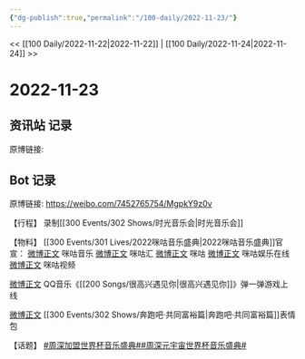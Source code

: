 ```yaml
---
{"dg-publish":true,"permalink":"/100-daily/2022-11-23/"}
---
```



<< [[100 Daily/2022-11-22\|2022-11-22]] | [[100 Daily/2022-11-24\|2022-11-24]] >>

# 2022-11-23

## 资讯站 记录

原博链接:

## Bot 记录

原博链接: https://weibo.com/7452765754/MgpkY9z0v

【行程】
录制[[300 Events/302 Shows/时光音乐会\|时光音乐会]]

【物料】
[[300 Events/301 Lives/2022咪咕音乐盛典\|2022咪咕音乐盛典]]官宣：
[微博正文](https://m.weibo.cn/1867028705/4838914613061127) 咪咕音乐
[微博正文](https://m.weibo.cn/5190275658/4838915560969679) 咪咕汇
[微博正文](https://m.weibo.cn/5428441557/4838918060515994) 咪咕
[微博正文](https://m.weibo.cn/7441318559/4838917209329438) 咪咕娱乐在线
[微博正文](https://m.weibo.cn/1809436135/4838917348265835) 咪咕视频

[微博正文](https://m.weibo.cn/2169129705/4838937237389606) QQ音乐《[[200 Songs/很高兴遇见你\|很高兴遇见你]]》弹一弹游戏上线

[微博正文](https://m.weibo.cn/5242381821/4838967462073756) [[300 Events/302 Shows/奔跑吧·共同富裕篇\|奔跑吧·共同富裕篇]]表情包

【话题】
[#周深加盟世界杯音乐盛典#](https://s.weibo.com/weibo?q=%23%E5%91%A8%E6%B7%B1%E5%8A%A0%E7%9B%9F%E4%B8%96%E7%95%8C%E6%9D%AF%E9%9F%B3%E4%B9%90%E7%9B%9B%E5%85%B8%23)[#周深元宇宙世界杯音乐盛典#](https://s.weibo.com/weibo?q=%23%E5%91%A8%E6%B7%B1%E5%85%83%E5%AE%87%E5%AE%99%E4%B8%96%E7%95%8C%E6%9D%AF%E9%9F%B3%E4%B9%90%E7%9B%9B%E5%85%B8%23)
